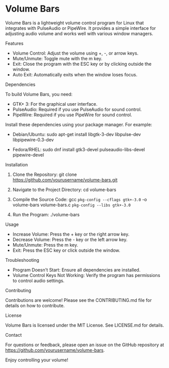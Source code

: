 # Volume Bars

Volume Bars is a lightweight volume control program for Linux that integrates with PulseAudio or PipeWire. It provides a simple interface for adjusting audio volume and works well with various window managers.

Features

- Volume Control: Adjust the volume using +, -, or arrow keys.
- Mute/Unmute: Toggle mute with the m key.
- Exit: Close the program with the ESC key or by clicking outside the window.
- Auto Exit: Automatically exits when the window loses focus.

Dependencies

To build Volume Bars, you need:

- GTK+ 3: For the graphical user interface.
- PulseAudio: Required if you use PulseAudio for sound control.
- PipeWire: Required if you use PipeWire for sound control.

Install these dependencies using your package manager. For example:

- Debian/Ubuntu:
  sudo apt-get install libgtk-3-dev libpulse-dev libpipewire-0.3-dev

- Fedora/RHEL:
  sudo dnf install gtk3-devel pulseaudio-libs-devel pipewire-devel

Installation

1. Clone the Repository:
   git clone https://github.com/yourusername/volume-bars.git

2. Navigate to the Project Directory:
   cd volume-bars

3. Compile the Source Code:
   gcc `pkg-config --cflags gtk+-3.0` -o volume-bars volume-bars.c `pkg-config --libs gtk+-3.0`

4. Run the Program:
   ./volume-bars

Usage

- Increase Volume: Press the + key or the right arrow key.
- Decrease Volume: Press the - key or the left arrow key.
- Mute/Unmute: Press the m key.
- Exit: Press the ESC key or click outside the window.

Troubleshooting

- Program Doesn't Start: Ensure all dependencies are installed.
- Volume Control Keys Not Working: Verify the program has permissions to control audio settings.

Contributing

Contributions are welcome! Please see the CONTRIBUTING.md file for details on how to contribute.

License

Volume Bars is licensed under the MIT License. See LICENSE.md for details.

Contact

For questions or feedback, please open an issue on the GitHub repository at https://github.com/yourusername/volume-bars.

Enjoy controlling your volume!
